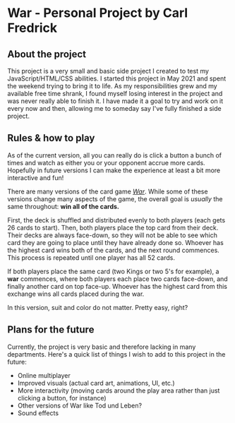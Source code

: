 # War - Personal Project by Carl Fredrick
## About the project
This project is a very small and basic side project I created to test my JavaScript/HTML/CSS abilities. I started this project in May 2021 and spent the weekend trying to bring it to life. As my responsibilities grew and my available free time shrank, I found myself losing interest in the project and was never really able to finish it. I have made it a goal to try and work on it every now and then, allowing me to someday say I've fully finished a side project.

## Rules & how to play
As of the current version, all you can really do is click a button a bunch of times and watch as either you or your opponent accrue more cards. Hopefully in future versions I can make the experience at least a bit more interactive and fun!

There are many versions of the card game [*War*](https://en.wikipedia.org/wiki/War_(card_game)). While some of these versions change many aspects of the game, the overall goal is *usually* the same throughout: **win all of the cards.**

First, the deck is shuffled and distributed evenly to both players (each gets 26 cards to start). Then, both players place the top card from their deck. Their decks are always face-down, so they will not be able to see which card they are going to place until they have already done so. Whoever has the highest card wins both of the cards, and the next round commences. This process is repeated until one player has all 52 cards.

If both players place the same card (two Kings or two 5's for example), a **war** commences, where both players each place two cards face-down, and finally another card on top face-up. Whoever has the highest card from this exchange wins all cards placed during the war.

In this version, suit and color do not matter.
Pretty easy, right?

## Plans for the future
Currently, the project is very basic and therefore lacking in many departments. Here's a quick list of things I wish to add to this project in the future:

- Online multiplayer
- Improved visuals (actual card art, animations, UI, etc.)
- More interactivity (moving cards around the play area rather than just clicking a button, for instance)
- Other versions of War like Tod und Leben?
- Sound effects
